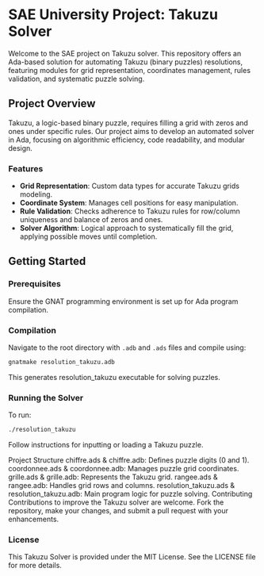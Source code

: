 # SAE University Project: Takuzu Solver

Welcome to the SAE project on Takuzu solver. This repository offers an Ada-based solution for automating Takuzu (binary puzzles) resolutions, featuring modules for grid representation, coordinates management, rules validation, and systematic puzzle solving.

## Project Overview

Takuzu, a logic-based binary puzzle, requires filling a grid with zeros and ones under specific rules. Our project aims to develop an automated solver in Ada, focusing on algorithmic efficiency, code readability, and modular design.

### Features

- **Grid Representation**: Custom data types for accurate Takuzu grids modeling.
- **Coordinate System**: Manages cell positions for easy manipulation.
- **Rule Validation**: Checks adherence to Takuzu rules for row/column uniqueness and balance of zeros and ones.
- **Solver Algorithm**: Logical approach to systematically fill the grid, applying possible moves until completion.

## Getting Started

### Prerequisites

Ensure the GNAT programming environment is set up for Ada program compilation.

### Compilation

Navigate to the root directory with `.adb` and `.ads` files and compile using:

```bash
gnatmake resolution_takuzu.adb
```

This generates resolution_takuzu executable for solving puzzles.

### Running the Solver
To run:

```bash
./resolution_takuzu
```
Follow instructions for inputting or loading a Takuzu puzzle.

Project Structure
chiffre.ads & chiffre.adb: Defines puzzle digits (0 and 1).
coordonnee.ads & coordonnee.adb: Manages puzzle grid coordinates.
grille.ads & grille.adb: Represents the Takuzu grid.
rangee.ads & rangee.adb: Handles grid rows and columns.
resolution_takuzu.ads & resolution_takuzu.adb: Main program logic for puzzle solving.
Contributing
Contributions to improve the Takuzu solver are welcome. Fork the repository, make your changes, and submit a pull request with your enhancements.

### License
This Takuzu Solver is provided under the MIT License. See the LICENSE file for more details.
